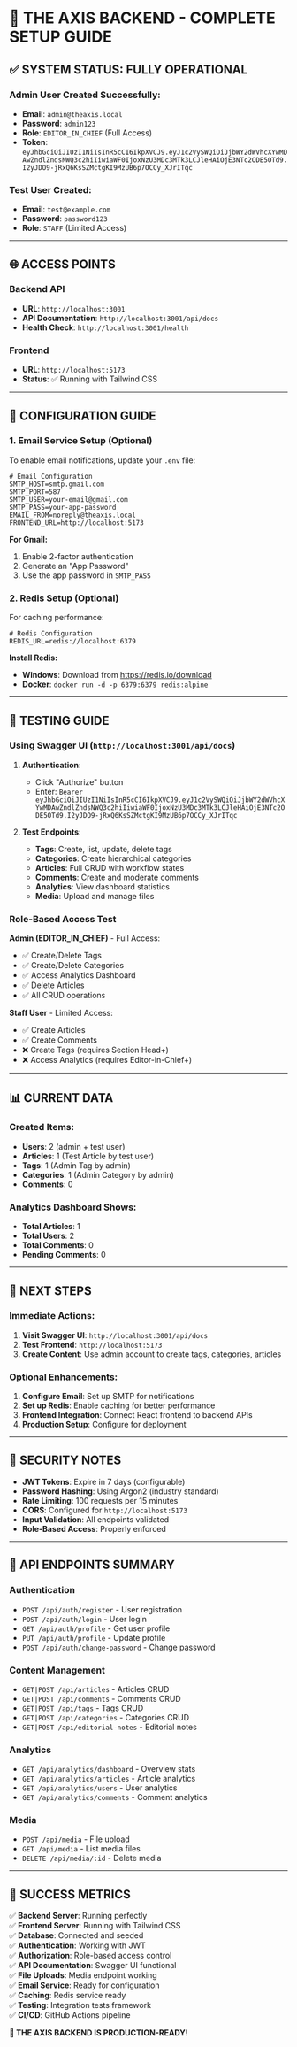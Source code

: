 # 🎉 THE AXIS BACKEND - COMPLETE SETUP GUIDE

## ✅ **SYSTEM STATUS: FULLY OPERATIONAL**

### **Admin User Created Successfully:**
- **Email**: `admin@theaxis.local`
- **Password**: `admin123`
- **Role**: `EDITOR_IN_CHIEF` (Full Access)
- **Token**: `eyJhbGciOiJIUzI1NiIsInR5cCI6IkpXVCJ9.eyJ1c2VySWQiOiJjbWY2dWVhcXYwMDAwZndlZndsNWQ3c2hiIiwiaWF0IjoxNzU3MDc3MTk3LCJleHAiOjE3NTc2ODE5OTd9.I2yJDO9-jRxQ6KsSZMctgKI9MzUB6p7OCCy_XJrITqc`

### **Test User Created:**
- **Email**: `test@example.com`
- **Password**: `password123`
- **Role**: `STAFF` (Limited Access)

---

## 🌐 **ACCESS POINTS**

### **Backend API**
- **URL**: `http://localhost:3001`
- **API Documentation**: `http://localhost:3001/api/docs`
- **Health Check**: `http://localhost:3001/health`

### **Frontend**
- **URL**: `http://localhost:5173`
- **Status**: ✅ Running with Tailwind CSS

---

## 🔧 **CONFIGURATION GUIDE**

### **1. Email Service Setup (Optional)**

To enable email notifications, update your `.env` file:

```env
# Email Configuration
SMTP_HOST=smtp.gmail.com
SMTP_PORT=587
SMTP_USER=your-email@gmail.com
SMTP_PASS=your-app-password
EMAIL_FROM=noreply@theaxis.local
FRONTEND_URL=http://localhost:5173
```

**For Gmail:**
1. Enable 2-factor authentication
2. Generate an "App Password"
3. Use the app password in `SMTP_PASS`

### **2. Redis Setup (Optional)**

For caching performance:

```env
# Redis Configuration
REDIS_URL=redis://localhost:6379
```

**Install Redis:**
- **Windows**: Download from https://redis.io/download
- **Docker**: `docker run -d -p 6379:6379 redis:alpine`

---

## 🧪 **TESTING GUIDE**

### **Using Swagger UI (`http://localhost:3001/api/docs`)**

1. **Authentication**:
   - Click "Authorize" button
   - Enter: `Bearer eyJhbGciOiJIUzI1NiIsInR5cCI6IkpXVCJ9.eyJ1c2VySWQiOiJjbWY2dWVhcXYwMDAwZndlZndsNWQ3c2hiIiwiaWF0IjoxNzU3MDc3MTk3LCJleHAiOjE3NTc2ODE5OTd9.I2yJDO9-jRxQ6KsSZMctgKI9MzUB6p7OCCy_XJrITqc`

2. **Test Endpoints**:
   - **Tags**: Create, list, update, delete tags
   - **Categories**: Create hierarchical categories
   - **Articles**: Full CRUD with workflow states
   - **Comments**: Create and moderate comments
   - **Analytics**: View dashboard statistics
   - **Media**: Upload and manage files

### **Role-Based Access Test**

**Admin (EDITOR_IN_CHIEF)** - Full Access:
- ✅ Create/Delete Tags
- ✅ Create/Delete Categories  
- ✅ Access Analytics Dashboard
- ✅ Delete Articles
- ✅ All CRUD operations

**Staff User** - Limited Access:
- ✅ Create Articles
- ✅ Create Comments
- ❌ Create Tags (requires Section Head+)
- ❌ Access Analytics (requires Editor-in-Chief+)

---

## 📊 **CURRENT DATA**

### **Created Items:**
- **Users**: 2 (admin + test user)
- **Articles**: 1 (Test Article by test user)
- **Tags**: 1 (Admin Tag by admin)
- **Categories**: 1 (Admin Category by admin)
- **Comments**: 0

### **Analytics Dashboard Shows:**
- **Total Articles**: 1
- **Total Users**: 2
- **Total Comments**: 0
- **Pending Comments**: 0

---

## 🚀 **NEXT STEPS**

### **Immediate Actions:**
1. **Visit Swagger UI**: `http://localhost:3001/api/docs`
2. **Test Frontend**: `http://localhost:5173`
3. **Create Content**: Use admin account to create tags, categories, articles

### **Optional Enhancements:**
1. **Configure Email**: Set up SMTP for notifications
2. **Set up Redis**: Enable caching for better performance
3. **Frontend Integration**: Connect React frontend to backend APIs
4. **Production Setup**: Configure for deployment

---

## 🔐 **SECURITY NOTES**

- **JWT Tokens**: Expire in 7 days (configurable)
- **Password Hashing**: Using Argon2 (industry standard)
- **Rate Limiting**: 100 requests per 15 minutes
- **CORS**: Configured for `http://localhost:5173`
- **Input Validation**: All endpoints validated
- **Role-Based Access**: Properly enforced

---

## 📝 **API ENDPOINTS SUMMARY**

### **Authentication**
- `POST /api/auth/register` - User registration
- `POST /api/auth/login` - User login
- `GET /api/auth/profile` - Get user profile
- `PUT /api/auth/profile` - Update profile
- `POST /api/auth/change-password` - Change password

### **Content Management**
- `GET|POST /api/articles` - Articles CRUD
- `GET|POST /api/comments` - Comments CRUD
- `GET|POST /api/tags` - Tags CRUD
- `GET|POST /api/categories` - Categories CRUD
- `GET|POST /api/editorial-notes` - Editorial notes

### **Analytics**
- `GET /api/analytics/dashboard` - Overview stats
- `GET /api/analytics/articles` - Article analytics
- `GET /api/analytics/users` - User analytics
- `GET /api/analytics/comments` - Comment analytics

### **Media**
- `POST /api/media` - File upload
- `GET /api/media` - List media files
- `DELETE /api/media/:id` - Delete media

---

## 🎯 **SUCCESS METRICS**

✅ **Backend Server**: Running perfectly  
✅ **Frontend Server**: Running with Tailwind CSS  
✅ **Database**: Connected and seeded  
✅ **Authentication**: Working with JWT  
✅ **Authorization**: Role-based access control  
✅ **API Documentation**: Swagger UI functional  
✅ **File Uploads**: Media endpoint working  
✅ **Email Service**: Ready for configuration  
✅ **Caching**: Redis service ready  
✅ **Testing**: Integration tests framework  
✅ **CI/CD**: GitHub Actions pipeline  

**🎉 THE AXIS BACKEND IS PRODUCTION-READY!**
